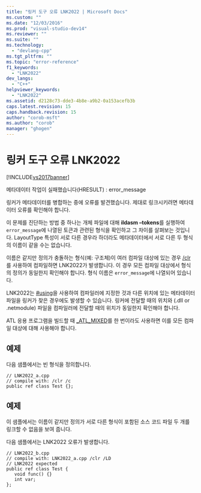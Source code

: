 ```yaml
---
title: "링커 도구 오류 LNK2022 | Microsoft Docs"
ms.custom: ""
ms.date: "12/03/2016"
ms.prod: "visual-studio-dev14"
ms.reviewer: ""
ms.suite: ""
ms.technology: 
  - "devlang-cpp"
ms.tgt_pltfrm: ""
ms.topic: "error-reference"
f1_keywords: 
  - "LNK2022"
dev_langs: 
  - "C++"
helpviewer_keywords: 
  - "LNK2022"
ms.assetid: d2128c73-dde3-4b8e-a9b2-0a153acefb3b
caps.latest.revision: 15
caps.handback.revision: 15
author: "corob-msft"
ms.author: "corob"
manager: "ghogen"
---
```

# 링커 도구 오류 LNK2022
[!INCLUDE[vs2017banner](../../assembler/inline/includes/vs2017banner.md)]

메타데이터 작업이 실패했습니다\(HRESULT\) : error\_message  
  
 링커가 메타데이터를 병합하는 중에 오류를 발견했습니다.  제대로 링크시키려면 메타데이터 오류를 확인해야 합니다.  
  
 이 문제를 진단하는 방법 중 하나는 개체 파일에 대해 **ildasm –tokens**를 실행하여 `error_message`에 나열된 토큰과 관련된 형식을 확인하고 그 차이를 살펴보는 것입니다.  LayoutType 특성이 서로 다른 경우라 하더라도 메타데이터에서 서로 다른 두 형식의 이름이 같을 수는 없습니다.  
  
 이름은 같지만 정의가 충돌하는 형식\(예: 구조체\)이 여러 컴파일 대상에 있는 경우 [\/clr](../../build/reference/clr-common-language-runtime-compilation.md)를 사용하여 컴파일하면 LNK2022가 발생합니다.  이 경우 모든 컴파일 대상에서 형식의 정의가 동일한지 확인해야 합니다.  형식 이름은 `error_message`에 나열되어 있습니다.  
  
 LNK2022는 [\#using](../../preprocessor/hash-using-directive-cpp.md)을 사용하여 컴파일러에 지정한 것과 다른 위치에 있는 메타데이터 파일을 링커가 찾은 경우에도 발생할 수 있습니다.  링커에 전달할 때의 위치와 \(.dll or .netmodule\) 파일을 컴파일러에 전달할 때의 위치가 동일한지 확인해야 합니다.  
  
 ATL 응용 프로그램을 빌드할 때 [\_ATL\_MIXED](../Topic/_ATL_MIXED.md)를 한 번이라도 사용하면 이를 모든 컴파일 대상에 대해 사용해야 합니다.  
  
## 예제  
 다음 샘플에서는 빈 형식을 정의합니다.  
  
```  
// LNK2022_a.cpp  
// compile with: /clr /c  
public ref class Test {};  
```  
  
## 예제  
 이 샘플에서는 이름이 같지만 정의가 서로 다른 형식이 포함된 소스 코드 파일 두 개를 링크할 수 없음을 보여 줍니다.  
  
 다음 샘플에서는 LNK2022 오류가 발생합니다.  
  
```  
// LNK2022_b.cpp  
// compile with: LNK2022_a.cpp /clr /LD   
// LNK2022 expected  
public ref class Test {  
   void func() {}  
   int var;  
};  
```